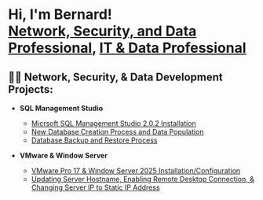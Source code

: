 <h1>Hi, I'm Bernard! <br/><a href="https://github.com/bernarddorcin">Network, Security, and Data Professional</a>, <a href="https://www.linkedin.com/in/bernard-dorcin/">IT & Data Professional</a></h1>

<h2>👨‍💻 Network, Security, & Data Development Projects:</h2>

- <b>SQL Management Studio</b>
  - [Micrsoft SQL Management Studio 2.0.2 Installation](https://github.com/bernarddorcin/SMSS_Installation)
  - [New Database Creation Process and Data Population](https://github.com/bernarddorcin/DB_Creation_Population)
  - [Database Backup and Restore Process](https://github.com/bernarddorcin/DB_Backup_Restore)
  
- <b>VMware & Window Server</b>
  - [VMware Pro 17 & Window Server 2025 Installation/Configuration](https://github.com/bernarddorcin/VMWare_and_WindowServer2025_Installation)
  - [ Updating Server Hostname, Enabling Remote Desktop Connection, & Changing Server IP to Static IP Address](https://github.com/bernarddorcin/UpdateServerIP_toStaticIP_ChangeHostname_EnableRemoteConnection)
<!--
**bernarddorcin/bernarddorcin** is a ✨ _special_ ✨ repository because its `README.md` (this file) appears on your GitHub profile.

Here are some ideas to get you started:

- 🔭 I’m currently working on ...
- 🌱 I’m currently learning ...
- 👯 I’m looking to collaborate on ...
- 🤔 I’m looking for help with ...
- 💬 Ask me about ...
- 📫 How to reach me: ...
- 😄 Pronouns: ...
- ⚡ Fun fact: ...
-->
